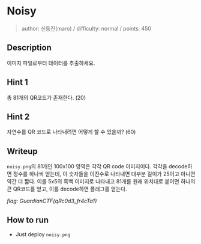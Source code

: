 # Noisy 

> author: 신동진(maro) / difficulty: normal / points: 450

## Description

이미지 파일로부터 데이터를 추출하세요.

## Hint 1

총 81개의 QR코드가 존재한다. (20)

## Hint 2

자연수를 QR 코드로 나타내려면 어떻게 할 수 있을까? (60)

## Writeup

`noisy.png`의 81개인 100x100 영역은 각각 QR code 이미지이다.
각각을 decode하면 정수를 하나씩 얻는데, 이 숫자들을 이진수로 나타내면
대부분 길이가 25이고 아니면 약간 더 짧다. 이를 5x5의 흑백 이미지로 나타내고
81개를 원래 위치대로 붙이면 하나의 큰 QR코드를 얻고, 이를 decode하면 플래그를 얻는다.

*flag: GuardianCTF{qRc0d3_fr4cTa1}*

## How to run

 - Just deploy `noisy.png`
